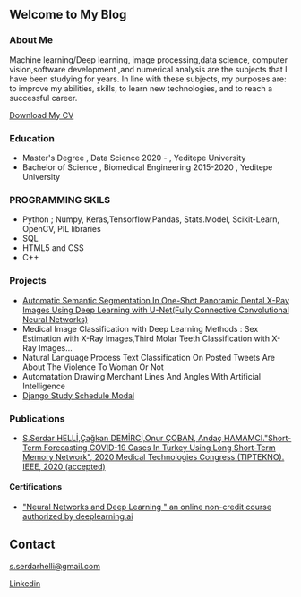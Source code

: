 ## Welcome to My Blog






### About Me

Machine learning/Deep learning, image processing,data science, computer vision,software development ,and numerical analysis are the subjects that I have been studying for years. In line with these subjects, my purposes are: to improve my abilities, skills, to learn new technologies, and to reach a successful career.



[Download My CV](Documents/Serdar_Helli_CV.pdf)


### Education
- Master's Degree , Data Science 2020 - , Yeditepe University
- Bachelor of Science , Biomedical Engineering 2015-2020 , Yeditepe University 

### PROGRAMMING SKILS

- Python ; Numpy, Keras,Tensorflow,Pandas, Stats.Model, Scikit-Learn, OpenCV, PIL libraries
- SQL
- HTML5 and CSS 
- C++



### Projects

- [Automatic Semantic Segmentation In One-Shot Panoramic Dental X-Ray Images Using Deep Learning with U-Net(Fully Connective Convolutional Neural Networks)](https://github.com/SerdarHelli/Segmentation-of-Teeth-in-Panoramic-X-ray-Image-Using-U-Net)
- Medical Image Classification with Deep Learning Methods : Sex Estimation with X-Ray Images,Third Molar Teeth Classification with X-Ray Images...
- Natural Language Process Text Classification On Posted Tweets Are About The Violence To Woman Or Not
- Automatation Drawing Merchant Lines And Angles With Artificial Intelligence
- [Django Study  Schedule Modal](https://github.com/SerdarHelli/Django_Study)


### Publications 

- [S.Serdar HELLİ,Çağkan DEMİRCİ,Onur ÇOBAN, Andaç HAMAMCI."Short-Term Forecasting COVID-19 Cases In Turkey Using Long Short-Term Memory Network", 2020 Medical Technologies Congress (TIPTEKNO). IEEE, 2020 (accepted)](https://arxiv.org/abs/2009.06343)




####  Certifications
- ["Neural Networks and Deep Learning " an online non-credit course authorized by deeplearning.ai](https://www.coursera.org/account/accomplishments/certificate/SRLDV2BBHVL4)


## Contact 

[s.serdarhelli@gmail.com](mailto:s.serdarhelli@gmail.com)


[Linkedin](https://www.linkedin.com/in/selahattin-serdar-helli-85bb201a3/?originalSubdomain=tr)


